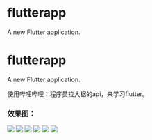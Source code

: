 # flutterapp

A new Flutter application.

# flutterapp

A new Flutter application.

使用哔哩哔哩：程序员拉大锯的api，来学习flutter。

### 效果图：
![](https://github.com/ff-frida/flutter_taobao_union/blob/master/tempimg/device-2020-08-05-092445.png)
![](https://github.com/ff-frida/flutter_taobao_union/blob/master/tempimg/device-2020-08-05-092503.png)
![](https://github.com/ff-frida/flutter_taobao_union/blob/master/tempimg/device-2020-08-05-092518.png)
![](https://github.com/ff-frida/flutter_taobao_union/blob/master/tempimg/device-2020-08-05-092526.png)
![](https://github.com/ff-frida/flutter_taobao_union/blob/master/tempimg/device-2020-08-05-092537.png)
![](https://github.com/ff-frida/flutter_taobao_union/blob/master/tempimg/device-2020-08-05-092544.png)
